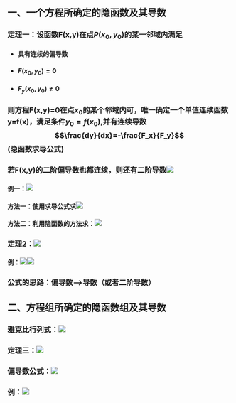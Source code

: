## 一、一个方程所确定的隐函数及其导数
### 定理一：设函数F(x,y)在点$P(x_0,y_0)$的某一邻域内满足
- #### 具有连续的偏导数
- #### $F(x_0,y_0)=0$
- #### $F_y(x_0,y_0) \neq 0$
### 则方程F(x,y)=0在点$x_0$的某个邻域内可，唯一确定一个单值连续函数y=f(x)，满足条件$y_0=f(x_0)$,并有连续导数$$\frac{dy}{dx}=-\frac{F_x}{F_y}$$(隐函数求导公式)
### 若F(x,y)的二阶偏导数也都连续，则还有二阶导数![](assets/markdown-img-paste-20180411213441241.png)
#### 例一：![](assets/markdown-img-paste-20180411214243262.png)
#### 方法一：使用求导公式求![](assets/markdown-img-paste-2018041121432216.png)
#### 方法二：利用隐函数的方法求：![](assets/markdown-img-paste-20180411214349168.png)

### 定理2：![](assets/markdown-img-paste-20180411220420793.png)

#### 例：![](assets/markdown-img-paste-2018041122043968.png)![](assets/markdown-img-paste-20180411220448752.png)

### 公式的思路：偏导数-->导数（或者二阶导数）

## 二、方程组所确定的隐函数组及其导数
### 雅克比行列式：![](assets/markdown-img-paste-2018041613353984.png)
### 定理三：![](assets/markdown-img-paste-20180416133751195.png)
### 偏导数公式：![](assets/markdown-img-paste-20180416133811696.png)
### 例：![](assets/markdown-img-paste-20180416133831505.png)
